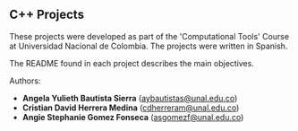 ## C++ Projects

These projects were developed as part of the 'Computational Tools' Course at Universidad Nacional de Colombia. The projects were written in Spanish. 

The README found in each project describes the main objectives. 

Authors: 
- **Angela Yulieth Bautista Sierra** (aybautistas@unal.edu.co)
- **Cristian David Herrera Medina** (cdherreram@unal.edu.co)
- **Angie Stephanie Gomez Fonseca** (asgomezf@unal.edu.co)
